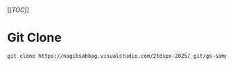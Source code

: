 [[_TOC_]]

# Git Clone
```bash
git clone https://nagibsabbag.visualstudio.com/2tdspx-2025/_git/gs-sample
```